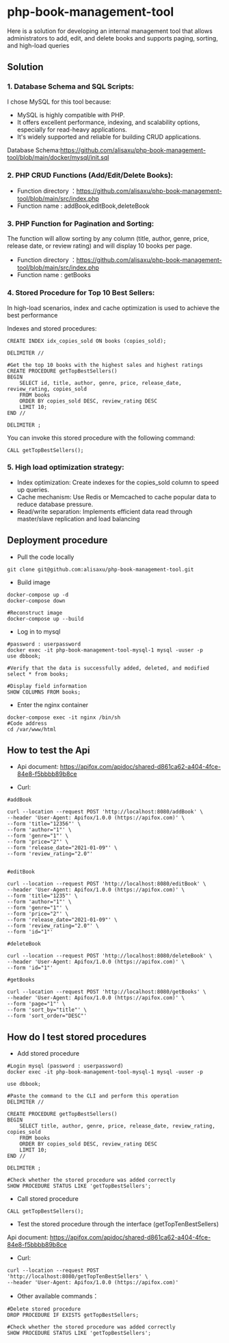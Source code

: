 # php-book-management-tool

Here is a solution for developing an internal management tool that allows administrators to add, edit, and delete books and supports paging, sorting, and high-load queries

## Solution

### 1. Database Schema and SQL Scripts:

I chose MySQL for this tool because:

- MySQL is highly compatible with PHP.
- It offers excellent performance, indexing, and scalability options, especially for read-heavy applications.
- It's widely supported and reliable for building CRUD applications.

Database Schema:https://github.com/alisaxu/php-book-management-tool/blob/main/docker/mysql/init.sql

### 2. PHP CRUD Functions (Add/Edit/Delete Books):

- Function directory ：https://github.com/alisaxu/php-book-management-tool/blob/main/src/index.php
- Function name : addBook,editBook,deleteBook

### 3. PHP Function for Pagination and Sorting:

The function will allow sorting by any column (title, author, genre, price, release date, or review rating) and will display 10 books per page.

- Function directory ：https://github.com/alisaxu/php-book-management-tool/blob/main/src/index.php
- Function name : getBooks

### 4. Stored Procedure for Top 10 Best Sellers:

In high-load scenarios, index and cache optimization is used to achieve the best performance

Indexes and stored procedures:

```shell
CREATE INDEX idx_copies_sold ON books (copies_sold);

DELIMITER //

#Get the top 10 books with the highest sales and highest ratings
CREATE PROCEDURE getTopBestSellers()
BEGIN
    SELECT id, title, author, genre, price, release_date, review_rating, copies_sold
    FROM books
    ORDER BY copies_sold DESC, review_rating DESC
    LIMIT 10;
END //

DELIMITER ;
```

You can invoke this stored procedure with the following command:

```shell
CALL getTopBestSellers();
```

### 5. High load optimization strategy:

- Index optimization: Create indexes for the copies_sold column to speed up queries.
- Cache mechanism: Use Redis or Memcached to cache popular data to reduce database pressure.
- Read/write separation: Implements efficient data read through master/slave replication and load balancing


## Deployment procedure

- Pull the code locally
```shell
git clone git@github.com:alisaxu/php-book-management-tool.git
```

- Build image
```shell
docker-compose up -d
docker-compose down

#Reconstruct image
docker-compose up --build
```

- Log in to mysql
```shell
#password : userpassword
docker exec -it php-book-management-tool-mysql-1 mysql -uuser -p
use dbbook;

#Verify that the data is successfully added, deleted, and modified
select * from books;

#Display field information
SHOW COLUMNS FROM books;
```

- Enter the nginx container
```shell
docker-compose exec -it nginx /bin/sh
#Code address
cd /var/www/html
```

## How to test the Api

- Api document: https://apifox.com/apidoc/shared-d861ca62-a404-4fce-84e8-f5bbbb89b8ce

- Curl:

```shell
#addBook

curl --location --request POST 'http://localhost:8080/addBook' \
--header 'User-Agent: Apifox/1.0.0 (https://apifox.com)' \
--form 'title="12356"' \
--form 'author="1"' \
--form 'genre="1"' \
--form 'price="2"' \
--form 'release_date="2021-01-09"' \
--form 'review_rating="2.0"'


#editBook

curl --location --request POST 'http://localhost:8080/editBook' \
--header 'User-Agent: Apifox/1.0.0 (https://apifox.com)' \
--form 'title="1235"' \
--form 'author="1"' \
--form 'genre="1"' \
--form 'price="2"' \
--form 'release_date="2021-01-09"' \
--form 'review_rating="2.0"' \
--form 'id="1"'

#deleteBook

curl --location --request POST 'http://localhost:8080/deleteBook' \
--header 'User-Agent: Apifox/1.0.0 (https://apifox.com)' \
--form 'id="1"'

#getBooks

curl --location --request POST 'http://localhost:8080/getBooks' \
--header 'User-Agent: Apifox/1.0.0 (https://apifox.com)' \
--form 'page="1"' \
--form 'sort_by="title"' \
--form 'sort_order="DESC"'
```

## How do I test stored procedures

- Add stored procedure

```shell
#Login mysql (password : userpassword)
docker exec -it php-book-management-tool-mysql-1 mysql -uuser -p

use dbbook;

#Paste the command to the CLI and perform this operation
DELIMITER //

CREATE PROCEDURE getTopBestSellers()
BEGIN
    SELECT title, author, genre, price, release_date, review_rating, copies_sold
    FROM books
    ORDER BY copies_sold DESC, review_rating DESC
    LIMIT 10;
END //

DELIMITER ;

#Check whether the stored procedure was added correctly
SHOW PROCEDURE STATUS LIKE 'getTopBestSellers';
```

- Call stored procedure

```shell
CALL getTopBestSellers();
```

- Test the stored procedure through the interface (getTopTenBestSellers)

Api document: https://apifox.com/apidoc/shared-d861ca62-a404-4fce-84e8-f5bbbb89b8ce

- Curl:

```shell
curl --location --request POST 'http://localhost:8080/getTopTenBestSellers' \
--header 'User-Agent: Apifox/1.0.0 (https://apifox.com)'
```

- Other available commands：

```shell
#Delete stored procedure
DROP PROCEDURE IF EXISTS getTopBestSellers;

#Check whether the stored procedure was added correctly
SHOW PROCEDURE STATUS LIKE 'getTopBestSellers';
```


